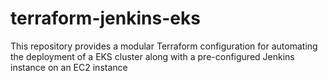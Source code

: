 # terraform-jenkins-eks
This repository provides a modular Terraform configuration for automating the deployment of a EKS cluster along with a pre-configured Jenkins instance on an EC2 instance
